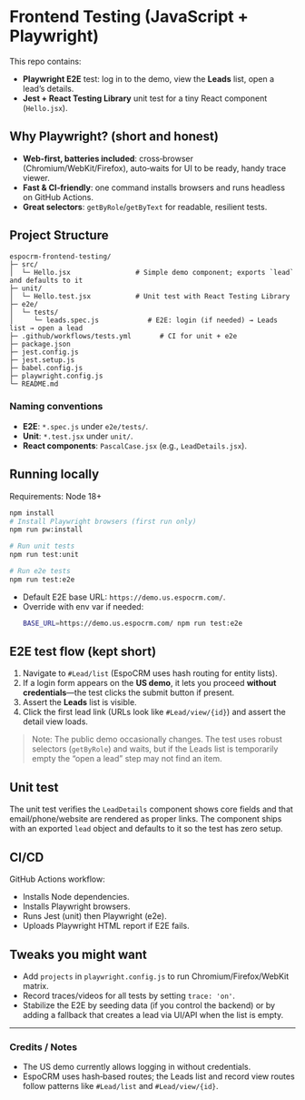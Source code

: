 
# Frontend Testing (JavaScript + Playwright)

This repo contains:
- **Playwright E2E** test: log in to the demo, view the **Leads** list, open a lead’s details.
- **Jest + React Testing Library** unit test for a tiny React component (`Hello.jsx`).

## Why Playwright? (short and honest)
- **Web‑first, batteries included**: cross‑browser (Chromium/WebKit/Firefox), auto‑waits for UI to be ready, handy trace viewer.
- **Fast & CI‑friendly**: one command installs browsers and runs headless on GitHub Actions.
- **Great selectors**: `getByRole`/`getByText` for readable, resilient tests.

## Project Structure

```
espocrm-frontend-testing/
├─ src/
│  └─ Hello.jsx                # Simple demo component; exports `lead` and defaults to it
├─ unit/
│  └─ Hello.test.jsx           # Unit test with React Testing Library
├─ e2e/ 
│  └─ tests/
│     └─ leads.spec.js            # E2E: login (if needed) → Leads list → open a lead
├─ .github/workflows/tests.yml       # CI for unit + e2e
├─ package.json
├─ jest.config.js
├─ jest.setup.js
├─ babel.config.js
├─ playwright.config.js
└─ README.md
```

### Naming conventions
- **E2E**: `*.spec.js` under `e2e/tests/`.
- **Unit**: `*.test.jsx` under `unit/`.
- **React components**: `PascalCase.jsx` (e.g., `LeadDetails.jsx`).

## Running locally

Requirements: Node 18+

```bash
npm install
# Install Playwright browsers (first run only)
npm run pw:install

# Run unit tests
npm run test:unit

# Run e2e tests
npm run test:e2e
```

- Default E2E base URL: `https://demo.us.espocrm.com/`.
- Override with env var if needed:
  ```bash
  BASE_URL=https://demo.us.espocrm.com/ npm run test:e2e
  ```

## E2E test flow (kept short)
1. Navigate to `#Lead/list` (EspoCRM uses hash routing for entity lists).
2. If a login form appears on the **US demo**, it lets you proceed **without credentials**—the test clicks the submit button if present.
3. Assert the **Leads** list is visible.
4. Click the first lead link (URLs look like `#Lead/view/{id}`) and assert the detail view loads.

> Note: The public demo occasionally changes. The test uses robust selectors (`getByRole`) and waits, but if the Leads list is temporarily empty the “open a lead” step may not find an item.

## Unit test
The unit test verifies the `LeadDetails` component shows core fields and that email/phone/website are rendered as proper links. The component ships with an exported `lead` object and defaults to it so the test has zero setup.

## CI/CD
GitHub Actions workflow:
- Installs Node dependencies.
- Installs Playwright browsers.
- Runs Jest (unit) then Playwright (e2e).
- Uploads Playwright HTML report if E2E fails.

## Tweaks you might want
- Add `projects` in `playwright.config.js` to run Chromium/Firefox/WebKit matrix.
- Record traces/videos for all tests by setting `trace: 'on'`.
- Stabilize the E2E by seeding data (if you control the backend) or by adding a fallback that creates a lead via UI/API when the list is empty.

---

### Credits / Notes
- The US demo currently allows logging in without credentials.
- EspoCRM uses hash‑based routes; the Leads list and record view routes follow patterns like `#Lead/list` and `#Lead/view/{id}`.

